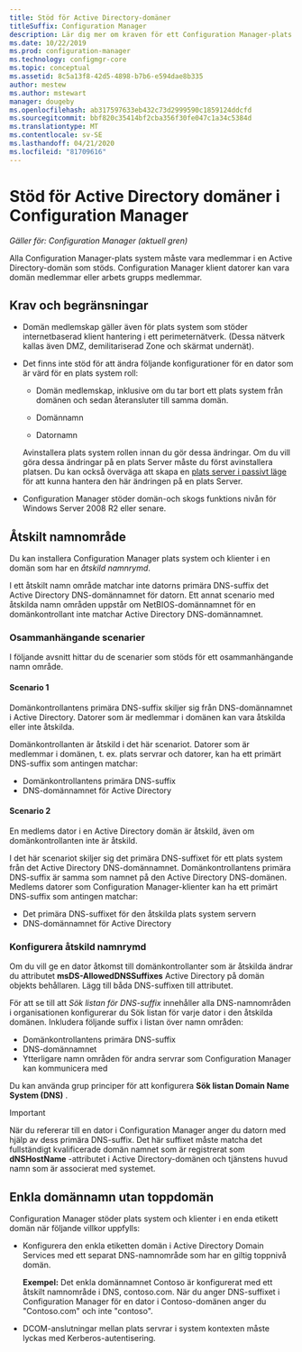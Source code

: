 ```yaml
---
title: Stöd för Active Directory-domäner
titleSuffix: Configuration Manager
description: Lär dig mer om kraven för ett Configuration Manager-plats system i en Active Directory-domän.
ms.date: 10/22/2019
ms.prod: configuration-manager
ms.technology: configmgr-core
ms.topic: conceptual
ms.assetid: 8c5a13f8-42d5-4898-b7b6-e594dae8b335
author: mestew
ms.author: mstewart
manager: dougeby
ms.openlocfilehash: ab317597633eb432c73d2999590c1859124ddcfd
ms.sourcegitcommit: bbf820c35414bf2cba356f30fe047c1a34c5384d
ms.translationtype: MT
ms.contentlocale: sv-SE
ms.lasthandoff: 04/21/2020
ms.locfileid: "81709616"
---
```

# <a name="support-for-active-directory-domains-in-configuration-manager"></a>Stöd för Active Directory domäner i Configuration Manager

*Gäller för: Configuration Manager (aktuell gren)*

Alla Configuration Manager-plats system måste vara medlemmar i en Active Directory-domän som stöds. Configuration Manager klient datorer kan vara domän medlemmar eller arbets grupps medlemmar.  

## <a name="requirements-and-limitations"></a>Krav och begränsningar

- Domän medlemskap gäller även för plats system som stöder internetbaserad klient hantering i ett perimeternätverk. (Dessa nätverk kallas även DMZ, demilitariserad Zone och skärmat undernät).  

- Det finns inte stöd för att ändra följande konfigurationer för en dator som är värd för en plats system roll:  

  - Domän medlemskap, inklusive om du tar bort ett plats system från domänen och sedan återansluter till samma domän.

  - Domännamn  

  - Datornamn  

  Avinstallera plats system rollen innan du gör dessa ändringar. Om du vill göra dessa ändringar på en plats Server måste du först avinstallera platsen. Du kan också överväga att skapa en [plats server i passivt läge](../../servers/deploy/configure/site-server-high-availability.md) för att kunna hantera den här ändringen på en plats Server.

- Configuration Manager stöder domän-och skogs funktions nivån för Windows Server 2008 R2 eller senare.<!-- SCCMDocs#1853 -->

## <a name="disjoint-namespace"></a><a name="bkmk_Disjoint"></a> Åtskilt namnområde

Du kan installera Configuration Manager plats system och klienter i en domän som har en *åtskild namnrymd*.  

I ett åtskilt namn område matchar inte datorns primära DNS-suffix det Active Directory DNS-domännamnet för datorn. Ett annat scenario med åtskilda namn områden uppstår om NetBIOS-domännamnet för en domänkontrollant inte matchar Active Directory DNS-domännamnet.  

### <a name="disjoint-scenarios"></a>Osammanhängande scenarier

I följande avsnitt hittar du de scenarier som stöds för ett osammanhängande namn område.  

#### <a name="scenario-1"></a>Scenario 1

Domänkontrollantens primära DNS-suffix skiljer sig från DNS-domännamnet i Active Directory. Datorer som är medlemmar i domänen kan vara åtskilda eller inte åtskilda.

Domänkontrollanten är åtskild i det här scenariot. Datorer som är medlemmar i domänen, t. ex. plats servrar och datorer, kan ha ett primärt DNS-suffix som antingen matchar:

- Domänkontrollantens primära DNS-suffix
- DNS-domännamnet för Active Directory

#### <a name="scenario-2"></a>Scenario 2

En medlems dator i en Active Directory domän är åtskild, även om domänkontrollanten inte är åtskild.

I det här scenariot skiljer sig det primära DNS-suffixet för ett plats system från det Active Directory DNS-domännamnet. Domänkontrollantens primära DNS-suffix är samma som namnet på den Active Directory DNS-domänen. Medlems datorer som Configuration Manager-klienter kan ha ett primärt DNS-suffix som antingen matchar:

- Det primära DNS-suffixet för den åtskilda plats system servern
- DNS-domännamnet för Active Directory

### <a name="configure-disjoint-namespace"></a>Konfigurera åtskild namnrymd

Om du vill ge en dator åtkomst till domänkontrollanter som är åtskilda ändrar du attributet **msDS-AllowedDNSSuffixes** Active Directory på domän objekts behållaren. Lägg till båda DNS-suffixen till attributet.  

För att se till att *Sök listan för DNS-suffix* innehåller alla DNS-namnområden i organisationen konfigurerar du Sök listan för varje dator i den åtskilda domänen. Inkludera följande suffix i listan över namn områden:

- Domänkontrollantens primära DNS-suffix
- DNS-domännamnet
- Ytterligare namn områden för andra servrar som Configuration Manager kan kommunicera med

Du kan använda grup principer för att konfigurera **Sök listan Domain Name System (DNS)** .  

> [!IMPORTANT]  
> När du refererar till en dator i Configuration Manager anger du datorn med hjälp av dess primära DNS-suffix. Det här suffixet måste matcha det fullständigt kvalificerade domän namnet som är registrerat som **dNSHostName** -attributet i Active Directory-domänen och tjänstens huvud namn som är associerat med systemet.  

## <a name="single-label-domains"></a><a name="bkmk_SLD"></a> Enkla domännamn utan toppdomän

Configuration Manager stöder plats system och klienter i en enda etikett domän när följande villkor uppfylls:  

- Konfigurera den enkla etiketten domän i Active Directory Domain Services med ett separat DNS-namnområde som har en giltig toppnivå domän.  

  **Exempel:** Det enkla domännamnet Contoso är konfigurerat med ett åtskilt namnområde i DNS, contoso.com. När du anger DNS-suffixet i Configuration Manager för en dator i Contoso-domänen anger du "Contoso.com" och inte "contoso".  

- DCOM-anslutningar mellan plats servrar i system kontexten måste lyckas med Kerberos-autentisering.  
